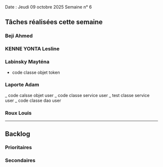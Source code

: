 Date : Jeudi 09 octobre 2025
Semaine n° 6

## Tâches réalisées cette semaine


### Beji Ahmed


### KENNE YONTA Lesline


### Labinsky Mayténa
- code classe objet token

### Laporte Adam
_ code calsse objet user
_ code classe service user
_ test classe service user
_ code classe dao user

### Roux Louis


---

## Backlog


  


### Prioritaires


### Secondaires
